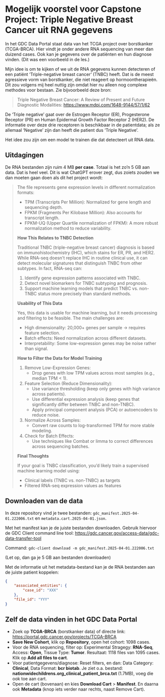 # Mogelijk voorstel voor Capstone Project: Triple Negative Breast Cancer uit RNA gegevens

In het GDC Data Portal staat data van het TCGA project over borstkanker (TCGA-BRCA). Hier vindt je onder andere RNA sequencing van meer dan duizend cases. Ook kan je gegevens over de patiënten en hun diagnose vinden. (Dit was een voorbeeld in de les.)

Mijn idee is om te kijken of we uit de RNA gegevens kunnen detecteren of een patiënt ‘Triple-negative breast cancer’ (TNBC) heeft. Dat is de meest agressieve vorm van borstkanker, die niet reageert op hormoontherapieën. Dit zou volgens mij heel nuttig zijn omdat hier nu alleen nog complexe methodes voor bestaan. Zie bijvoorbeeld deze bron:
> Triple Negative Breast Cancer: A Review of Present and Future Diagnostic Modalities: https://www.mdpi.com/1648-9144/57/1/62
 
De ‘Triple negative’ gaat over de Estrogen Receptor (ER), Progesterone Receptor (PR) en Human Epidermal Growth Factor Receptor 2 (HER2). De informatie over deze drie receptoren is beschikbaar in de patientdata; als ze allemaal ‘Negative’ zijn dan heeft die patient dus ‘Triple Negative’.

Het idee zou zijn om een model te trainen die dat detecteert uit RNA data.

## Uitdagingen

De RNA bestanden zijn ruim 4 MB **per case**. Totaal is het zo’n 5 GB aan data. Dat is heel veel. Dit is wat ChatGPT erover zegt, dus zoiets zouden we dan moeten gaan doen als dit het project wordt:

> The file represents gene expression levels in different normalization formats:
> - TPM (Transcripts Per Million): Normalized for gene length and sequencing depth.
> - FPKM (Fragments Per Kilobase Million): Also accounts for transcript length.
> - FPKM-UQ (Upper Quartile normalization of FPKM): A more robust normalization method to reduce variability.
>
> **How This Relates to TNBC Detection**
> 
> Traditional TNBC (triple-negative breast cancer) diagnosis is based on immunohistochemistry (IHC), which stains for ER, PR, and HER2. While RNA-seq doesn't replace IHC in routine clinical use, it can detect molecular signatures that distinguish TNBC from other subtypes. In fact, RNA-seq can:
> 1.	Identify gene expression patterns associated with TNBC.
> 2.	Detect novel biomarkers for TNBC subtyping and prognosis.
> 3.	Support machine learning models that predict TNBC vs. non-TNBC status more precisely than standard methods.
> 
>  **Usability of This Data**
> 
> Yes, this data is usable for machine learning, but it needs processing and filtering to be feasible. The main challenges are:
> 
> - High dimensionality: 20,000+ genes per sample → requires feature selection.
> - Batch effects: Need normalization across different datasets.
> - Interpretability: Some low-expression genes may be noise rather than signal.
> 
> **How to Filter the Data for Model Training**
> 
> 1. Remove Low-Expression Genes:
>    - Drop genes with low TPM values across most samples (e.g., median TPM < 1).
> 2. Feature Selection (Reduce Dimensionality):
>    - Use variance thresholding (keep only genes with high variance across patients).
>    - Use differential expression analysis (keep genes that significantly differ between TNBC and non-TNBC).
>    - Apply principal component analysis (PCA) or autoencoders to reduce noise.
> 3. Normalize Across Samples:
>    - Convert raw counts to log-transformed TPM for more stable modeling.
> 4. Check for Batch Effects:
>    - Use techniques like Combat or limma to correct differences across sequencing batches.
>
> **Final Thoughts**
> 
> If your goal is TNBC classification, you’d likely train a supervised machine learning model using:
> - Clinical labels (TNBC vs. non-TNBC) as targets
> - Filtered RNA-seq expression values as features


## Downloaden van de data

In deze repository vind je twee bestanden: `gdc_manifest.2025-04-01.222006.txt` en `metadata.cart.2025-04-01.json`.

Met het manifest kan je de juiste bestanden downloaden. Gebruik hiervoor de GDC Client command line tool: https://gdc.cancer.gov/access-data/gdc-data-transfer-tool

Command: `gdc-client download -m gdc_manifest.2025-04-01.222006.txt` 

(Let op, dan ga je 5 GB aan bestanden downloaden)

Met de informatie uit het metadata-bestand kan je de RNA bestanden aan de juiste patient koppelen:

````JSON
{
    "associated_entities": {
        "case_id": "XXX"
    },
    "file_id": "YYY"
}
````

## Zelf de data vinden in het GDC Data Portal

- Zoek op **TCGA-BRCA** (borstkanker data) of directe link: https://portal.gdc.cancer.gov/projects/TCGA-BRCA
- **Save New Cohort**, klik op **Repository**, open het cohort: 1098 cases.
- Voor de RNA sequencing, filter op: Experimental Stragegy: **RNA-Seq**, Access: **Open**, Tissue Type: **Tumor**. Resultaat: 1118 files van 1095 cases. Klik op **Add all files to cart**.
- Voor patientgegevens/diagnose: Reset filters, en dan: Data Category: **Clinical**, Data Format: **bcr biotab**. Je ziet o.a. bestand: **nationwidechildrens.org_clinical_patient_brca.txt** (1.7MB), voeg die ook toe aan cart.
- Open de cart (bovenaan) en kies **Download Cart** > **Manifest**. En daarna ook **Metadata** (knop iets verder naar rechts, naast Remove Cart).


